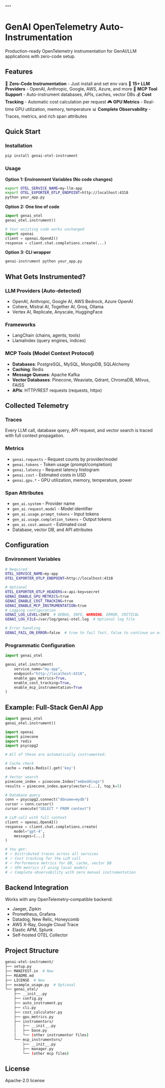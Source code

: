 """
# GenAI OpenTelemetry Auto-Instrumentation

Production-ready OpenTelemetry instrumentation for GenAI/LLM applications with zero-code setup.

## Features

🚀 **Zero-Code Instrumentation** - Just install and set env vars
🤖 **15+ LLM Providers** - OpenAI, Anthropic, Google, AWS, Azure, and more
🔧 **MCP Tool Support** - Auto-instrument databases, APIs, caches, vector DBs
💰 **Cost Tracking** - Automatic cost calculation per request
🎮 **GPU Metrics** - Real-time GPU utilization, memory, temperature
📊 **Complete Observability** - Traces, metrics, and rich span attributes

## Quick Start

### Installation

```bash
pip install genai-otel-instrument
```

### Usage

**Option 1: Environment Variables (No code changes)**

```bash
export OTEL_SERVICE_NAME=my-llm-app
export OTEL_EXPORTER_OTLP_ENDPOINT=http://localhost:4318
python your_app.py
```

**Option 2: One line of code**

```python
import genai_otel
genai_otel.instrument()

# Your existing code works unchanged
import openai
client = openai.OpenAI()
response = client.chat.completions.create(...)
```

**Option 3: CLI wrapper**

```bash
genai-instrument python your_app.py
```

## What Gets Instrumented?

### LLM Providers (Auto-detected)
- OpenAI, Anthropic, Google AI, AWS Bedrock, Azure OpenAI
- Cohere, Mistral AI, Together AI, Groq, Ollama
- Vertex AI, Replicate, Anyscale, HuggingFace

### Frameworks
- LangChain (chains, agents, tools)
- LlamaIndex (query engines, indices)

### MCP Tools (Model Context Protocol)
- **Databases**: PostgreSQL, MySQL, MongoDB, SQLAlchemy
- **Caching**: Redis
- **Message Queues**: Apache Kafka
- **Vector Databases**: Pinecone, Weaviate, Qdrant, ChromaDB, Milvus, FAISS
- **APIs**: HTTP/REST requests (requests, httpx)

## Collected Telemetry

### Traces
Every LLM call, database query, API request, and vector search is traced with full context propagation.

### Metrics
- `genai.requests` - Request counts by provider/model
- `genai.tokens` - Token usage (prompt/completion)
- `genai.latency` - Request latency histogram
- `genai.cost` - Estimated costs in USD
- `genai.gpu.*` - GPU utilization, memory, temperature, power

### Span Attributes
- `gen_ai.system` - Provider name
- `gen_ai.request.model` - Model identifier
- `gen_ai.usage.prompt_tokens` - Input tokens
- `gen_ai.usage.completion_tokens` - Output tokens
- `gen_ai.cost.amount` - Estimated cost
- Database, vector DB, and API attributes

## Configuration

### Environment Variables

```bash
# Required
OTEL_SERVICE_NAME=my-app
OTEL_EXPORTER_OTLP_ENDPOINT=http://localhost:4318

# Optional
OTEL_EXPORTER_OTLP_HEADERS=x-api-key=secret
GENAI_ENABLE_GPU_METRICS=true
GENAI_ENABLE_COST_TRACKING=true
GENAI_ENABLE_MCP_INSTRUMENTATION=true
# Logging configuration
GENAI_LOG_LEVEL=INFO  # DEBUG, INFO, WARNING, ERROR, CRITICAL
GENAI_LOG_FILE=/var/log/genai-otel.log  # Optional log file

# Error handling
GENAI_FAIL_ON_ERROR=false  # true to fail fast, false to continue on errors
```

### Programmatic Configuration

```python
import genai_otel

genai_otel.instrument(
    service_name="my-app",
    endpoint="http://localhost:4318",
    enable_gpu_metrics=True,
    enable_cost_tracking=True,
    enable_mcp_instrumentation=True
)
```

## Example: Full-Stack GenAI App

```python
import genai_otel
genai_otel.instrument()

import openai
import pinecone
import redis
import psycopg2

# All of these are automatically instrumented:

# Cache check
cache = redis.Redis().get('key')

# Vector search
pinecone_index = pinecone.Index("embeddings")
results = pinecone_index.query(vector=[...], top_k=5)

# Database query
conn = psycopg2.connect("dbname=mydb")
cursor = conn.cursor()
cursor.execute("SELECT * FROM context")

# LLM call with full context
client = openai.OpenAI()
response = client.chat.completions.create(
    model="gpt-4",
    messages=[...]
)

# You get:
# ✓ Distributed traces across all services
# ✓ Cost tracking for the LLM call
# ✓ Performance metrics for DB, cache, vector DB
# ✓ GPU metrics if using local models
# ✓ Complete observability with zero manual instrumentation
```

## Backend Integration

Works with any OpenTelemetry-compatible backend:
- Jaeger, Zipkin
- Prometheus, Grafana
- Datadog, New Relic, Honeycomb
- AWS X-Ray, Google Cloud Trace
- Elastic APM, Splunk
- Self-hosted OTEL Collector

## Project Structure

```bash
genai-otel-instrument/
├── setup.py
├── MANIFEST.in  # New
├── README.md
├── LICENSE  # New
├── example_usage.py  # Optional
└── genai_otel/
    ├── __init__.py
    ├── config.py
    ├── auto_instrument.py
    ├── cli.py
    ├── cost_calculator.py
    ├── gpu_metrics.py
    ├── instrumentors/
    │   ├── __init__.py
    │   ├── base.py
    │   └── (other instrumentor files)
    └── mcp_instrumentors/
        ├── __init__.py
        ├── manager.py
        └── (other mcp files)
```

## License
Apache-2.0 license